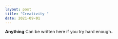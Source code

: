 ```yaml
---
layout: post
title: "Creativity "
date: 2021-09-01
---
```


**Anything** Can be written here if you try hard enough..

